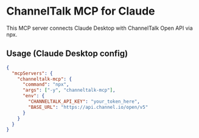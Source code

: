 # ChannelTalk MCP for Claude

This MCP server connects Claude Desktop with ChannelTalk Open API via npx.

## Usage (Claude Desktop config)

```json
{
  "mcpServers": {
    "channeltalk-mcp": {
      "command": "npx",
      "args": ["-y", "channeltalk-mcp"],
      "env": {
        "CHANNELTALK_API_KEY": "your_token_here",
        "BASE_URL": "https://api.channel.io/open/v5"
      }
    }
  }
}
